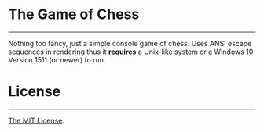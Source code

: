 # The Game of Chess

---

Nothing too fancy, just a simple console game of chess. Uses ANSI escape sequences in rendering thus it <ins>**requires**</ins> a Unix-like system or a Windows 10 Version 1511 (or newer) to run.

# License

---

[The MIT License](https://github.com/DTraitor/ChessGame/blob/master/LICENSE).
